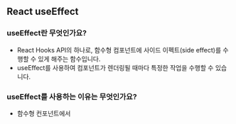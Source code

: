 ## React useEffect

### useEffect란 무엇인가요?
- React Hooks API의 하나로, 함수형 컴포넌트에 사이드 이펙트(side effect)를 수행할 수 있게 해주는 함수입니다.
- useEffect를 사용하여 컴포넌트가 렌더링될 때마다 특정한 작업을 수행할 수 있습니다.

### useEffect를 사용하는 이유는 무엇인가요?
- 함수형 컨포넌트에서 